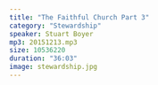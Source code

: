 ```yaml
---
title: "The Faithful Church Part 3"
category: "Stewardship"
speaker: Stuart Boyer
mp3: 20151213.mp3
size: 10536220
duration: "36:03"
image: stewardship.jpg
---
```

